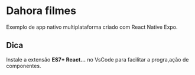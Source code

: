 # Dahora filmes

Exemplo de app nativo multiplataforma criado com React Native Expo.

## Dica

Instale a extensão **ES7+ React...** no VsCode para facilitar a progra,ação de componentes.
